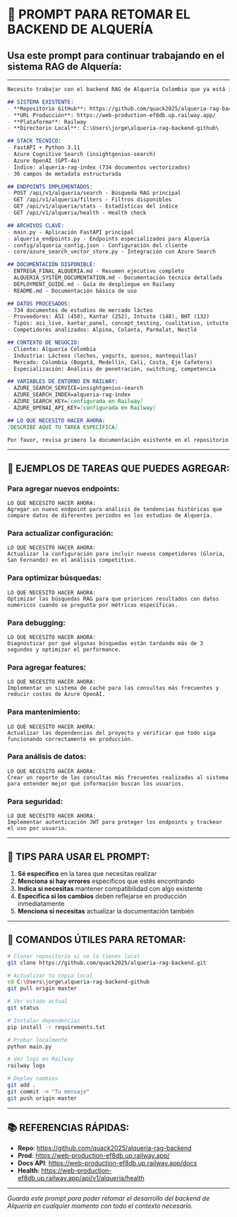 # 🔄 PROMPT PARA RETOMAR EL BACKEND DE ALQUERÍA

## Usa este prompt para continuar trabajando en el sistema RAG de Alquería:

---

```markdown
Necesito trabajar con el backend RAG de Alquería Colombia que ya está implementado y en producción. Aquí está el contexto completo del sistema:

## SISTEMA EXISTENTE:
- **Repositorio GitHub**: https://github.com/quack2025/alqueria-rag-backend
- **URL Producción**: https://web-production-ef8db.up.railway.app/
- **Plataforma**: Railway
- **Directorio Local**: C:\Users\jorge\alqueria-rag-backend-github\

## STACK TÉCNICO:
- FastAPI + Python 3.11
- Azure Cognitive Search (insightgenius-search)
- Azure OpenAI (GPT-4o)
- Índice: alqueria-rag-index (734 documentos vectorizados)
- 36 campos de metadata estructurada

## ENDPOINTS IMPLEMENTADOS:
- POST /api/v1/alqueria/search - Búsqueda RAG principal
- GET /api/v1/alqueria/filters - Filtros disponibles
- GET /api/v1/alqueria/stats - Estadísticas del índice
- GET /api/v1/alqueria/health - Health check

## ARCHIVOS CLAVE:
- main.py - Aplicación FastAPI principal
- alqueria_endpoints.py - Endpoints especializados para Alquería
- config/alqueria_config.json - Configuración del cliente
- core/azure_search_vector_store.py - Integración con Azure Search

## DOCUMENTACIÓN DISPONIBLE:
- ENTREGA_FINAL_ALQUERIA.md - Resumen ejecutivo completo
- ALQUERIA_SYSTEM_DOCUMENTATION.md - Documentación técnica detallada
- DEPLOYMENT_GUIDE.md - Guía de despliegue en Railway
- README.md - Documentación básica de uso

## DATOS PROCESADOS:
- 734 documentos de estudios de mercado lácteo
- Proveedores: ASI (450), Kantar (252), Intuito (148), BHT (132)
- Tipos: asi_live, kantar_panel, concept_testing, cualitativo, intuito
- Competidores analizados: Alpina, Colanta, Parmalat, Nestlé

## CONTEXTO DE NEGOCIO:
- Cliente: Alquería Colombia
- Industria: Lácteos (leches, yogurts, quesos, mantequillas)
- Mercado: Colombia (Bogotá, Medellín, Cali, Costa, Eje Cafetero)
- Especialización: Análisis de penetración, switching, competencia

## VARIABLES DE ENTORNO EN RAILWAY:
- AZURE_SEARCH_SERVICE=insightgenius-search
- AZURE_SEARCH_INDEX=alqueria-rag-index
- AZURE_SEARCH_KEY=[configurada en Railway]
- AZURE_OPENAI_API_KEY=[configurada en Railway]

## LO QUE NECESITO HACER AHORA:
[DESCRIBE AQUÍ TU TAREA ESPECÍFICA]

Por favor, revisa primero la documentación existente en el repositorio y ayúdame con esta tarea manteniendo la consistencia con el sistema ya implementado.
```

---

## 📝 EJEMPLOS DE TAREAS QUE PUEDES AGREGAR:

### **Para agregar nuevos endpoints:**
```
LO QUE NECESITO HACER AHORA:
Agregar un nuevo endpoint para análisis de tendencias históricas que compare datos de diferentes períodos en los estudios de Alquería.
```

### **Para actualizar configuración:**
```
LO QUE NECESITO HACER AHORA:
Actualizar la configuración para incluir nuevos competidores (Gloria, San Fernando) en el análisis competitivo.
```

### **Para optimizar búsquedas:**
```
LO QUE NECESITO HACER AHORA:
Optimizar las búsquedas RAG para que prioricen resultados con datos numéricos cuando se pregunta por métricas específicas.
```

### **Para debugging:**
```
LO QUE NECESITO HACER AHORA:
Diagnosticar por qué algunas búsquedas están tardando más de 3 segundos y optimizar el performance.
```

### **Para agregar features:**
```
LO QUE NECESITO HACER AHORA:
Implementar un sistema de caché para las consultas más frecuentes y reducir costos de Azure OpenAI.
```

### **Para mantenimiento:**
```
LO QUE NECESITO HACER AHORA:
Actualizar las dependencias del proyecto y verificar que todo siga funcionando correctamente en producción.
```

### **Para análisis de datos:**
```
LO QUE NECESITO HACER AHORA:
Crear un reporte de las consultas más frecuentes realizadas al sistema para entender mejor qué información buscan los usuarios.
```

### **Para seguridad:**
```
LO QUE NECESITO HACER AHORA:
Implementar autenticación JWT para proteger los endpoints y trackear el uso por usuario.
```

---

## 🎯 TIPS PARA USAR EL PROMPT:

1. **Sé específico** en la tarea que necesitas realizar
2. **Menciona si hay errores** específicos que estés encontrando
3. **Indica si necesitas** mantener compatibilidad con algo existente
4. **Especifica si los cambios** deben reflejarse en producción inmediatamente
5. **Menciona si necesitas** actualizar la documentación también

---

## 🔧 COMANDOS ÚTILES PARA RETOMAR:

```bash
# Clonar repositorio si no lo tienes local
git clone https://github.com/quack2025/alqueria-rag-backend.git

# Actualizar tu copia local
cd C:\Users\jorge\alqueria-rag-backend-github
git pull origin master

# Ver estado actual
git status

# Instalar dependencias
pip install -r requirements.txt

# Probar localmente
python main.py

# Ver logs en Railway
railway logs

# Deploy cambios
git add .
git commit -m "Tu mensaje"
git push origin master
```

---

## 📚 REFERENCIAS RÁPIDAS:

- **Repo**: https://github.com/quack2025/alqueria-rag-backend
- **Prod**: https://web-production-ef8db.up.railway.app/
- **Docs API**: https://web-production-ef8db.up.railway.app/docs
- **Health**: https://web-production-ef8db.up.railway.app/api/v1/alqueria/health

---

*Guarda este prompt para poder retomar el desarrollo del backend de Alquería en cualquier momento con todo el contexto necesario.*